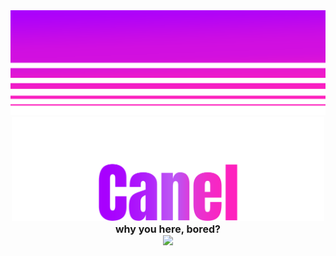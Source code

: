 <div align="center">
    <img src="https://github.com/maybecanel/canel.cloud/blob/main/images/header.png?raw=true" width="1000">
    <br>
    <img src="https://github.com/maybecanel/canel.cloud/blob/main/images/title.png?raw=true" width="500">
    <br>
    <span style="font-size: 16px; font-weight: bold;">why you here, bored?</span>
    <br>
    <img src="https://skillicons.dev/icons?i=html,js,css,cs,lua,java">
</div>
